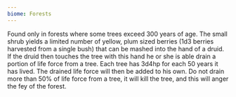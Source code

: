 ```yaml
---
biome: Forests
---
```

Found only in forests where some trees exceed 300 years of age. The small shrub yields a limited number of yellow, plum sized berries (1d3 berries harvested from a single bush) that can be mashed into the hand of a druid. If the druid then touches the tree with this hand he or she is able drain a portion of life force from a tree. Each tree has 3d4hp for each 50 years it has lived. The drained life force will then be added to his own. Do not drain more than 50% of life force from a tree, it will kill the tree, and this will anger the fey of the forest. 

